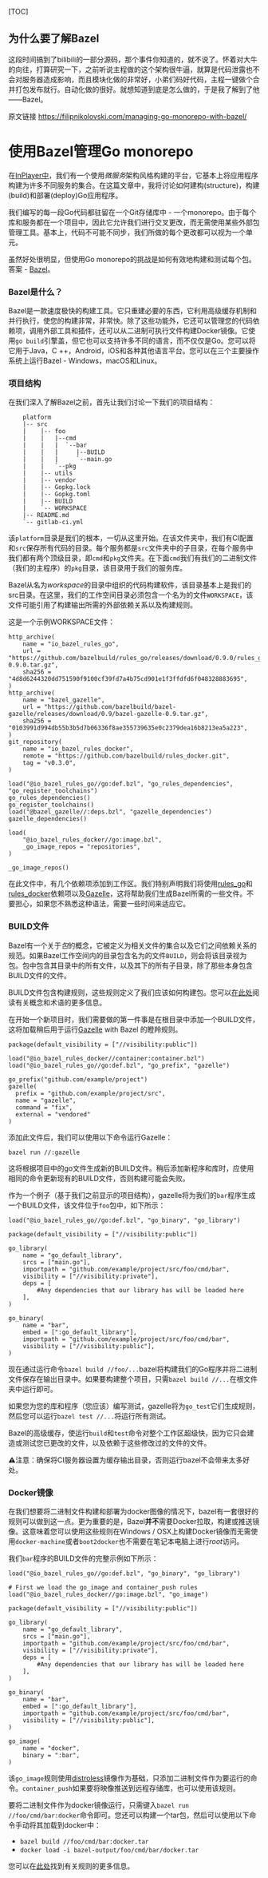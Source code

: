 [TOC]

## 为什么要了解Bazel

这段时间搞到了bilibili的一部分源码，那个事件你知道的，就不说了。怀着对大牛的向往，打算研究一下，之前听说主程做的这个架构很牛逼，就算是代码泄露也不会对服务器造成影响，而且模块化做的非常好，小弟们码好代码，主程一键做个合并打包发布就行。自动化做的很好。就想知道到底是怎么做的，于是我了解到了他——Bazel。

原文链接 https://filipnikolovski.com/managing-go-monorepo-with-bazel/

# 使用Bazel管理Go monorepo

在[InPlayer中](https://inplayer.com/)，我们有一个使用*微服务*架构风格构建的平台，它基本上将应用程序构建为许多不同服务的集合。在这篇文章中，我将讨论如何建构(structure)，构建(build)和部署(deploy)Go应用程序。

我们编写的每一段Go代码都驻留在一个Git存储库中 - 一个monorepo。由于每个库和服务都在一个项目中，因此它允许我们进行交叉更改，而无需使用某些外部包管理工具。基本上，代码不可能不同步，我们所做的每个更改都可以视为一个单元。

虽然好处很明显，但使用Go monorepo的挑战是如何有效地构建和测试每个包。答案 - [Bazel](https://bazel.build/)。

### Bazel是什么？

Bazel是一款速度极快的构建工具。它只重建必要的东西，它利用高级缓存机制和并行执行，使您的构建非常，非常快。除了这些功能外，它还可以管理您的代码依赖项，调用外部工具和插件，还可以从二进制可执行文件构建Docker镜像。它使用`go build`引擎盖，但它也可以支持许多不同的语言，而不仅仅是Go。您可以将它用于Java，C ++，Android，iOS和各种其他语言平台。您可以在三个主要操作系统上运行Bazel - Windows，macOS和Linux。

### 项目结构

在我们深入了解Bazel之前，首先让我们讨论一下我们的项目结构：

```
    platform
    |-- src
    |    |-- foo
    |    |   |--cmd
    |    |   |  `--bar
    |    |   |     |--BUILD
    |    |   |     `--main.go
    |    |   `--pkg
    |    |-- utils
    |    |-- vendor
    |    |-- Gopkg.lock
    |    |-- Gopkg.toml
    |    |-- BUILD
    |    `-- WORKSPACE
    |-- README.md
    `-- gitlab-ci.yml
```

该`platform`目录是我们的根本，一切从这里开始。在该文件夹中，我们有CI配置和`src`保存所有代码的目录。每个服务都是`src`文件夹中的子目录，在每个服务中我们都有两个顶级目录，即`cmd`和`pkg`文件夹。在下面`cmd`我们有我们的二进制文件（我们的主程序）的`pkg`目录，该目录用于我们的服务库。

Bazel从名为*workspace*的目录中组织的代码构建软件，该目录基本上是我们的src目录。在这里，我们的工作空间目录必须包含一个名为的文件`WORKSPACE`，该文件可能引用了构建输出所需的外部依赖关系以及构建规则。

这是一个示例WORKSPACE文件：

```
http_archive(
    name = "io_bazel_rules_go",
    url = "https://github.com/bazelbuild/rules_go/releases/download/0.9.0/rules_go-0.9.0.tar.gz",
    sha256 = "4d8d6244320dd751590f9100cf39fd7a4b75cd901e1f3ffdfd6f048328883695",
)
http_archive(
    name = "bazel_gazelle",
    url = "https://github.com/bazelbuild/bazel-gazelle/releases/download/0.9/bazel-gazelle-0.9.tar.gz",
    sha256 = "0103991d994db55b3b5d7b06336f8ae355739635e0c2379dea16b8213ea5a223",
)
git_repository(
    name = "io_bazel_rules_docker",
    remote = "https://github.com/bazelbuild/rules_docker.git",
    tag = "v0.3.0",
)

load("@io_bazel_rules_go//go:def.bzl", "go_rules_dependencies", "go_register_toolchains")
go_rules_dependencies()
go_register_toolchains()
load("@bazel_gazelle//:deps.bzl", "gazelle_dependencies")
gazelle_dependencies()

load(
    "@io_bazel_rules_docker//go:image.bzl",
    _go_image_repos = "repositories",
)

_go_image_repos()
```

在此文件中，有几个依赖项添加到工作区。我们特别声明我们将使用[rules_go](https://github.com/bazelbuild/rules_go)和[rules_docker](https://github.com/bazelbuild/rules_docker)依赖项以及[Gazelle](https://github.com/bazelbuild/bazel-gazelle)，这将帮助我们生成Bazel所需的一些文件。不要担心，如果您不熟悉这种语法，需要一些时间来适应它。

### BUILD文件

Bazel有一个关于*包*的概念，它被定义为相关文件的集合以及它们之间依赖关系的规范。如果Bazel工作空间内的目录包含名为的文件`BUILD`，则会将该目录视为包。包中包含其目录中的所有文件，以及其下的所有子目录，除了那些本身包含BUILD文件的文件。

BUILD文件包含构建规则，这些规则定义了我们应该如何构建包。您可以[在此处](https://docs.bazel.build/versions/master/build-ref.html)阅读有关概念和术语的更多信息。

在开始一个新项目时，我们需要做的第一件事是在根目录中添加一个BUILD文件，这将加载稍后用于运行[Gazelle](https://github.com/bazelbuild/bazel-gazelle) with Bazel 的瞪羚规则。

```
package(default_visibility = ["//visibility:public"])

load("@io_bazel_rules_docker//container:container.bzl")
load("@io_bazel_rules_go//go:def.bzl", "go_prefix", "gazelle")

go_prefix("github.com/example/project")
gazelle(
  prefix = "github.com/example/project/src",
  name = "gazelle",
  command = "fix",
  external = "vendored"
)
```

添加此文件后，我们可以使用以下命令运行Gazelle：

```
bazel run //:gazelle
```

这将根据项目中的go文件生成新的BUILD文件。稍后添加新程序和库时，应使用相同的命令更新现有的BUILD文件，否则构建可能会失败。

作为一个例子（基于我们之前显示的项目结构），gazelle将为我们的`bar`程序生成一个BUILD文件，该文件位于`foo`包中，如下所示：

```
load("@io_bazel_rules_go//go:def.bzl", "go_binary", "go_library")

package(default_visibility = ["//visibility:public"])

go_library(
    name = "go_default_library",
    srcs = ["main.go"],
    importpath = "github.com/example/project/src/foo/cmd/bar",
    visibility = ["//visibility:private"],
    deps = [
        #Any dependencies that our library has will be loaded here
    ],
)

go_binary(
    name = "bar",
    embed = [":go_default_library"],
    importpath = "github.com/example/project/src/foo/cmd/bar",
    visibility = ["//visibility:public"],
)
```

现在通过运行命令`bazel build //foo/...`bazel将构建我们的Go程序并将二进制文件保存在输出目录中。如果要构建整个项目，只需`bazel build //...`在根文件夹中运行即可。

如果您为您的库和程序（您应该）编写测试，gazelle将为`go_test`它们生成规则，然后您可以运行`bazel test //...`将运行所有测试。

Bazel的高级缓存，使运行`build`和`test`命令对整个工作区超级快，因为它只会建造或测试您已更改的文件，以及依赖于这些修改过的文件的文件。

⚠️注意：确保将CI服务器设置为缓存输出目录，否则运行bazel不会带来太多好处。

### Docker镜像

在我们想要将二进制文件构建和部署为docker图像的情况下，bazel有一套很好的规则可以做到这一点。更为重要的是，Bazel**并不**需要Docker拉取，构建或推送镜像。这意味着您可以使用这些规则在Windows / OSX上构建Docker镜像而无需使用`docker-machine`或者`boot2docker`也不需要在笔记本电脑上进行*root*访问。

我们`bar`程序的BUILD文件的完整示例如下所示：

```
load("@io_bazel_rules_go//go:def.bzl", "go_binary", "go_library")

# First we load the go_image and container_push rules
load("@io_bazel_rules_docker//go:image.bzl", "go_image")

package(default_visibility = ["//visibility:public"])

go_library(
    name = "go_default_library",
    srcs = ["main.go"],
    importpath = "github.com/example/project/src/foo/cmd/bar",
    visibility = ["//visibility:private"],
    deps = [
        #Any dependencies that our library has will be loaded here
    ],
)

go_binary(
    name = "bar",
    embed = [":go_default_library"],
    importpath = "github.com/example/project/src/foo/cmd/bar",
    visibility = ["//visibility:public"],
)

go_image(
    name = "docker",
    binary = ":bar",
)
```

该`go_image`规则使用[distroless](https://github.com/GoogleCloudPlatform/distroless)镜像作为基础，只添加二进制文件作为要运行的命令。`container_push`如果要将映像推送到远程存储库，也可以使用该规则。

要将二进制文件作为docker镜像运行，只需键入`bazel run //foo/cmd/bar:docker`命令即可。您还可以构建一个tar包，然后可以使用以下命令手动将其加载到docker中：

- `bazel build //foo/cmd/bar:docker.tar`
- `docker load -i bazel-output/foo/cmd/bar/docker.tar`

您可以在[此处](https://github.com/bazelbuild/rules_docker)找到有关规则的更多信息。